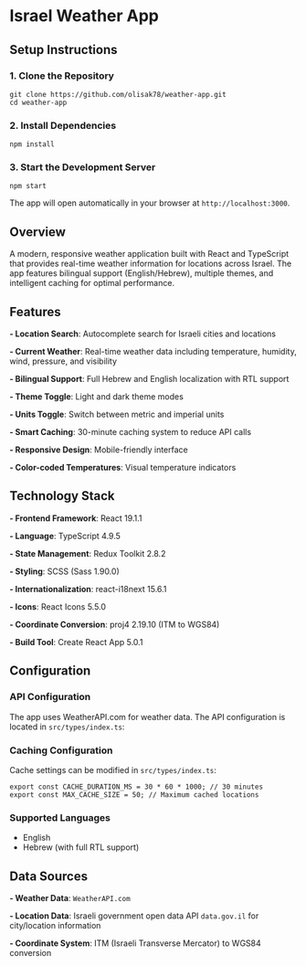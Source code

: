 # Israel Weather App

## Setup Instructions

### 1. Clone the Repository

```
git clone https://github.com/olisak78/weather-app.git
cd weather-app
```

### 2. Install Dependencies

```
npm install
```

### 3. Start the Development Server

```
npm start
```

The app will open automatically in your browser at `http://localhost:3000`.

## Overview

A modern, responsive weather application built with React and TypeScript that provides real-time weather information for locations across Israel. The app features bilingual support (English/Hebrew), multiple themes, and intelligent caching for optimal performance.

## Features

**- Location Search**: Autocomplete search for Israeli cities and locations

**- Current Weather**: Real-time weather data including temperature, humidity, wind, pressure, and visibility

**- Bilingual Support**: Full Hebrew and English localization with RTL support

**- Theme Toggle**: Light and dark theme modes

**- Units Toggle**: Switch between metric and imperial units

**- Smart Caching**: 30-minute caching system to reduce API calls

**- Responsive Design**: Mobile-friendly interface

**- Color-coded Temperatures**: Visual temperature indicators

## Technology Stack

**- Frontend Framework**: React 19.1.1

**- Language**: TypeScript 4.9.5

**- State Management**: Redux Toolkit 2.8.2

**- Styling**: SCSS (Sass 1.90.0)

**- Internationalization**: react-i18next 15.6.1

**- Icons**: React Icons 5.5.0

**- Coordinate Conversion**: proj4 2.19.10 (ITM to WGS84)

**- Build Tool**: Create React App 5.0.1

## Configuration

### API Configuration

The app uses WeatherAPI.com for weather data. The API configuration is located in `src/types/index.ts`:

### Caching Configuration

Cache settings can be modified in `src/types/index.ts`:

```
export const CACHE_DURATION_MS = 30 * 60 * 1000; // 30 minutes
export const MAX_CACHE_SIZE = 50; // Maximum cached locations
```

### Supported Languages

- English
- Hebrew (with full RTL support)

## Data Sources

**- Weather Data**: `WeatherAPI.com`

**- Location Data**: Israeli government open data API `data.gov.il` for city/location information

**- Coordinate System**: ITM (Israeli Transverse Mercator) to WGS84 conversion
